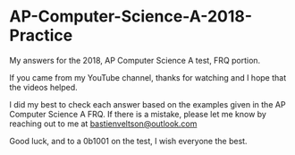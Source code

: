 # AP-Computer-Science-A-2018-Practice
My answers for the 2018, AP Computer Science A test, FRQ portion. 

If you came from my YouTube channel, thanks for watching and I hope that the videos helped. 

I did my best to check each answer based on the examples given in the AP Computer Science A FRQ. If there is a mistake, please let me know by reaching out to me at bastienveltson@outlook.com 

Good luck, and to a 0b1001 on the test, I wish everyone the best. 
